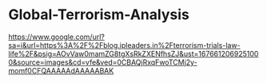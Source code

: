# Global-Terrorism-Analysis
https://www.google.com/url?sa=i&url=https%3A%2F%2Fblog.ipleaders.in%2Fterrorism-trials-law-life%2F&psig=AOvVaw0mamZG8tgXsRkZXENfhsZJ&ust=1676612069251000&source=images&cd=vfe&ved=0CBAQjRxqFwoTCMj2y-momf0CFQAAAAAdAAAAABAK
